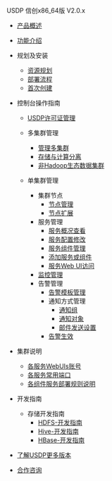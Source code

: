 <div class="sidebar_title icon_"> USDP 信创x86_64版 V2.0.x</div>   



* [产品概述](usdpdc/xc_x86_2.1.x/README)
* [功能介绍](usdpdc/xc_x86_2.1.x/release_notes)
* 规划及安装
  * [资源规划](usdpdc/xc_x86_2.1.x/plan&create/deploy_plan)
  * [部署流程](usdpdc/xc_x86_2.1.x/plan&create/install_v2)
  * [首次创建](usdpdc/xc_x86_2.1.x/plan&create/first_create)
* 控制台操作指南
  * [USDP许可证管理](usdpdc/license/license)
  * 多集群管理
  
    * [管理多集群](usdpdc/clusters/clusters)
    * [存储与计算分离](usdpdc/clusters/clusters_separation)
    * [非Hadoop生态数据集群](usdpdc/clusters/clusters_others)
  * 单集群管理
    * 集群节点
      * [节点管理](usdpdc/guide_v2/node)
      * [节点扩展](usdpdc/guide_v2/node_add_v2.1)
    * 服务管理
      * [服务概况查看](usdpdc/guide_v2/service_state)
      * [服务配置修改](usdpdc/guide_v2/service_config)
      * [服务组件管理](usdpdc/guide_v2/service_component)
      * [添加服务或组件](usdpdc/guide_v2/service_extension)
      * [服务Web UI访问](usdpdc/guide_v2/service_web)
    * [监控管理](usdpdc/guide_v2/monitor)
    * 告警管理
      * [告警模板管理](usdpdc/guide_v2/alarmTemplate)
      * 通知方式管理
        * [通知组](usdpdc/guide_v2/alarmInform_group)
        * [通知对象](usdpdc/guide_v2/alarmInform_object)
        * [邮件发送设置](usdpdc/guide_v2/alarmInform_email)
      * [告警生效](usdpdc/guide_v2/alarmTemplate_work)
* 集群说明
  * [各服务WebUIs账号](usdpdc/xc_x86_2.1.x/cluster_notes/login)
  * [各服务常用端口](usdpdc/xc_x86_2.1.x/cluster_notes/ports)
  * [各组件服务部署规则说明](usdpdc/xc_x86_2.1.x/cluster_notes/rule)
* 开发指南
  * 存储开发指南
    * [HDFS-开发指南](usdpdc/developer/hdfs)
    * [Hive-开发指南](usdpdc/developer/hive)
    * [HBase-开发指南](usdpdc/developer/hbase)
  
* [了解USDP更多版本](usdpdc/component/version)
* [合作咨询](https://spt.ucloud.cn/30001)

